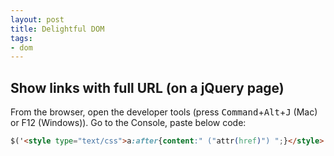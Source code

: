 ```yaml
---
layout: post
title: Delightful DOM
tags:
- dom
---
```


## Show links with full URL (on a jQuery page)

From the browser, open the developer tools (press <kbd>Command</kbd>+<kbd>Alt</kbd>+<kbd>J</kbd> (Mac) or F12 (Windows)). Go to the Console, paste below code:

```html
$('<style type="text/css">a:after{content:" ("attr(href)") ";}</style>').appendTo(document.head);
```
